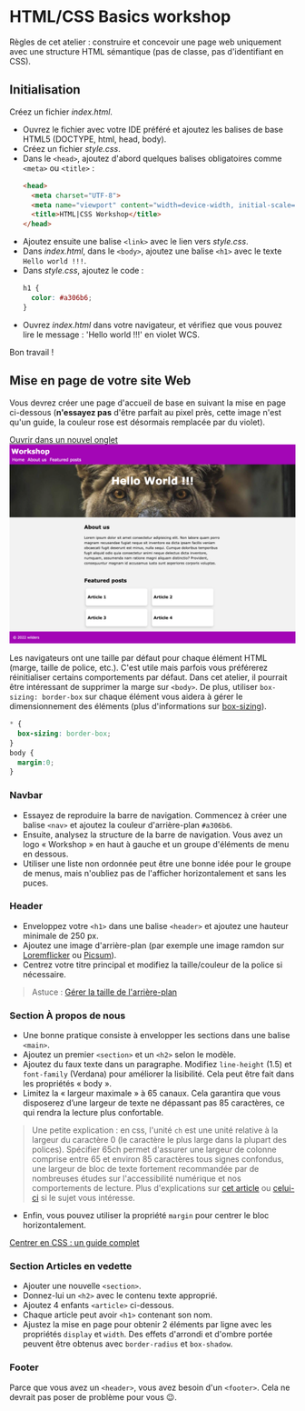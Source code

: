 # HTML/CSS Basics workshop 

Règles de cet atelier : construire et concevoir une page web uniquement avec une structure HTML sémantique (pas de classe, pas d'identifiant en CSS).

## Initialisation

Créez un fichier *index.html*.
- Ouvrez le fichier avec votre IDE préféré et ajoutez les balises de base HTML5 (DOCTYPE, html, head, body).
- Créez un fichier *style.css*.
- Dans le `<head>`, ajoutez d'abord quelques balises obligatoires comme `<meta>` ou `<title>` :
  ```html
  <head>
    <meta charset="UTF-8">
    <meta name="viewport" content="width=device-width, initial-scale=1.0">
    <title>HTML|CSS Workshop</title>
  </head>
  ```
- Ajoutez ensuite une balise `<link>` avec le lien vers *style.css*.
- Dans *index.html*, dans le `<body>`, ajoutez une balise `<h1>` avec le texte `Hello world !!!`.
- Dans *style.css*, ajoutez le code :
  ```css
  h1 {
    color: #a306b6; 
  }
  ```
- Ouvrez *index.html* dans votre navigateur, et vérifiez que vous pouvez lire le message : 'Hello world !!!' en violet WCS.

Bon travail !

## Mise en page de votre site Web

Vous devrez créer une page d'accueil de base en suivant la mise en page ci-dessous (**n'essayez pas** d'être parfait au pixel près, cette image n'est qu'un guide, la couleur rose est désormais remplacée par du violet).

<a href="./desktop_layout.png" target="_blank">Ouvrir dans un nouvel onglet <i class="bi bi-box-arrow-up-right"></i></a> 
![Mise en page à reproduire](desktop_layout.png)

Les navigateurs ont une taille par défaut pour chaque élément HTML (marge, taille de police, etc.). C'est utile mais parfois vous préférerez réinitialiser certains comportements par défaut. Dans cet atelier, il pourrait être intéressant de supprimer la marge sur `<body>`. De plus, utiliser `box-sizing: border-box` sur chaque élément vous aidera à gérer le dimensionnement des éléments (plus d'informations sur [box-sizing](https://developer.mozilla.org/en-US/docs/Web/CSS/box-sizing)).

```css
* {
  box-sizing: border-box;
}
body {
  margin:0;
}
```

### Navbar

- Essayez de reproduire la barre de navigation. Commencez à créer une balise `<nav>` et ajoutez la couleur d'arrière-plan `#a306b6`.
- Ensuite, analysez la structure de la barre de navigation. Vous avez un logo « Workshop » en haut à gauche et un groupe d'éléments de menu en dessous.
- Utiliser une liste non ordonnée peut être une bonne idée pour le groupe de menus, mais n'oubliez pas de l'afficher horizontalement et sans les puces.

### Header

- Enveloppez votre `<h1>` dans une balise `<header>` et ajoutez une hauteur minimale de 250 px.
- Ajoutez une image d'arrière-plan (par exemple une image ramdon sur [Loremflicker](https://loremflickr.com/1920/600) ou [Picsum](https://picsum.photos/1920/600)).
- Centrez votre titre principal et modifiez la taille/couleur de la police si nécessaire.

> Astuce : [Gérer la taille de l'arrière-plan](https://developer.mozilla.org/en-US/docs/Web/CSS/background-size)

### Section À propos de nous 

- Une bonne pratique consiste à envelopper les sections dans une balise `<main>`.
- Ajoutez un premier `<section>` et un `<h2>` selon le modèle.
- Ajoutez du faux texte dans un paragraphe. Modifiez `line-height` (1.5) et `font-family` (Verdana) pour améliorer la lisibilité. Cela peut être fait dans les propriétés « body ».
- Limitez la « largeur maximale » à 65 canaux. Cela garantira que vous disposerez d’une largeur de texte ne dépassant pas 85 caractères, ce qui rendra la lecture plus confortable.
>Une petite explication : en css, l'unité `ch` est une unité relative à la largeur du caractère 0 (le caractère le plus large dans la plupart des polices). Spécifier 65ch permet d'assurer une largeur de colonne comprise entre 65 et environ 85 caractères tous signes confondus, une largeur de bloc de texte fortement recommandée par de nombreuses études sur l'accessibilité numérique et nos comportements de lecture. Plus d'explications sur [cet article](https://medium.com/@matuzo/writing-css-with-accessibility-in-mind-8514a0007939) ou [celui-ci](https://www.smashingmagazine.com/2014/09/balancing-line-length-font-size-responsive-web-design/#line-length-measure-and-reading) si le sujet vous intéresse.


- Enfin, vous pouvez utiliser la propriété `margin` pour centrer le bloc horizontalement.

[Centrer en CSS : un guide complet](https://css-tricks.com/centering-css-complete-guide/)

### Section Articles en vedette

- Ajouter une nouvelle `<section>`.
- Donnez-lui un `<h2>` avec le contenu texte approprié.
- Ajoutez 4 enfants `<article>` ci-dessous.
- Chaque article peut avoir `<h1>` contenant son nom.
- Ajustez la mise en page pour obtenir 2 éléments par ligne avec les propriétés `display` et `width`.
Des effets d'arrondi et d'ombre portée peuvent être obtenus avec `border-radius` et `box-shadow`.

### Footer

Parce que vous avez un `<header>`, vous avez besoin d'un `<footer>`. Cela ne devrait pas poser de problème pour vous 😉.
